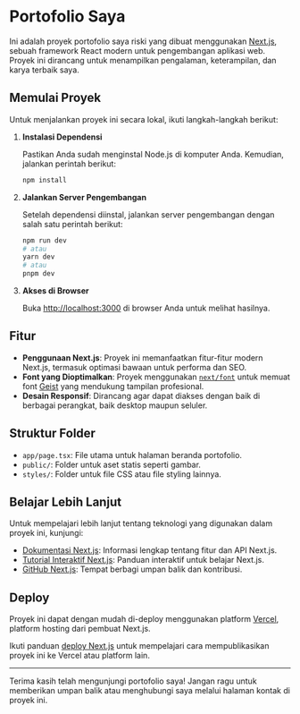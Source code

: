 # Portofolio Saya

Ini adalah proyek portofolio saya riski yang dibuat menggunakan [Next.js](https://nextjs.org), sebuah framework React modern untuk pengembangan aplikasi web. Proyek ini dirancang untuk menampilkan pengalaman, keterampilan, dan karya terbaik saya.

## Memulai Proyek

Untuk menjalankan proyek ini secara lokal, ikuti langkah-langkah berikut:

1. **Instalasi Dependensi**

   Pastikan Anda sudah menginstal Node.js di komputer Anda. Kemudian, jalankan perintah berikut:

   ```bash
   npm install
   ```

2. **Jalankan Server Pengembangan**

   Setelah dependensi diinstal, jalankan server pengembangan dengan salah satu perintah berikut:

   ```bash
   npm run dev
   # atau
   yarn dev
   # atau
   pnpm dev
   ```

3. **Akses di Browser**

   Buka [http://localhost:3000](http://localhost:3000) di browser Anda untuk melihat hasilnya.

## Fitur

- **Penggunaan Next.js**: Proyek ini memanfaatkan fitur-fitur modern Next.js, termasuk optimasi bawaan untuk performa dan SEO.
- **Font yang Dioptimalkan**: Proyek menggunakan [`next/font`](https://nextjs.org/docs/app/building-your-application/optimizing/fonts) untuk memuat font [Geist](https://vercel.com/font) yang mendukung tampilan profesional.
- **Desain Responsif**: Dirancang agar dapat diakses dengan baik di berbagai perangkat, baik desktop maupun seluler.

## Struktur Folder

- `app/page.tsx`: File utama untuk halaman beranda portofolio.
- `public/`: Folder untuk aset statis seperti gambar.
- `styles/`: Folder untuk file CSS atau file styling lainnya.

## Belajar Lebih Lanjut

Untuk mempelajari lebih lanjut tentang teknologi yang digunakan dalam proyek ini, kunjungi:

- [Dokumentasi Next.js](https://nextjs.org/docs): Informasi lengkap tentang fitur dan API Next.js.
- [Tutorial Interaktif Next.js](https://nextjs.org/learn): Panduan interaktif untuk belajar Next.js.
- [GitHub Next.js](https://github.com/vercel/next.js): Tempat berbagi umpan balik dan kontribusi.

## Deploy

Proyek ini dapat dengan mudah di-deploy menggunakan platform [Vercel](https://vercel.com), platform hosting dari pembuat Next.js.

Ikuti panduan [deploy Next.js](https://nextjs.org/docs/app/building-your-application/deploying) untuk mempelajari cara mempublikasikan proyek ini ke Vercel atau platform lain.

---

Terima kasih telah mengunjungi portofolio saya! Jangan ragu untuk memberikan umpan balik atau menghubungi saya melalui halaman kontak di proyek ini.
